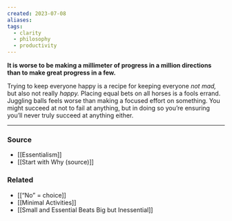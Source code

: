 ```yaml
---
created: 2023-07-08
aliases: 
tags:
  - clarity
  - philosophy
  - productivity
---
```

**It is worse to be making a millimeter of progress in a million directions than to make great progress in a few.**

Trying to keep everyone happy is a recipe for keeping everyone *not mad,* but also not really *happy.* Placing equal bets on all horses is a fools errand. Juggling balls feels worse than making a focused effort on something. You might succeed at not to fail at anything, but in doing so you’re ensuring you’ll never truly succeed at anything either.

---

### Source
- [[Essentialism]]
- [[Start with Why (source)]]

### Related
- [[“No” = choice]]
- [[Minimal Activities]] 
- [[Small and Essential Beats Big but Inessential]]